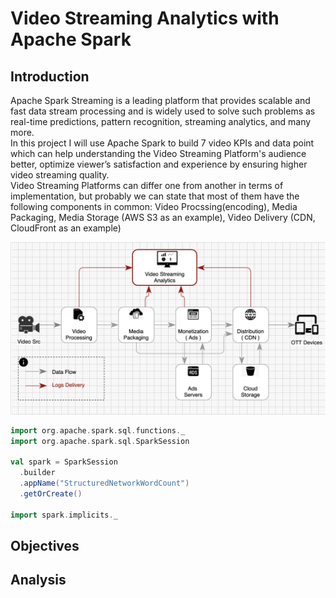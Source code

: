 # Video Streaming Analytics with Apache Spark


## Introduction

Apache Spark Streaming is a leading platform that provides scalable and fast data stream processing and is widely used to solve such problems as real-time predictions, pattern recognition, streaming analytics, and many more.  
In this project I will use Apache Spark to build 7 video KPIs and data point which can help understanding the Video Streaming Platform's audience better, optimize viewer’s satisfaction and experience by ensuring higher video streaming quality.  
Video Streaming Platforms can differ one from another in terms of implementation, but probably we can state that most of them have the following components in common: Video Procssing(encoding), Media Packaging, Media Storage (AWS S3 as an example), Video Delivery (CDN, CloudFront as an example)

![alt text](https://github.com/dimastatz/video-streaming-analytics/blob/main/docs/chart-video-streaming.png)
  

```scala
import org.apache.spark.sql.functions._
import org.apache.spark.sql.SparkSession

val spark = SparkSession
  .builder
  .appName("StructuredNetworkWordCount")
  .getOrCreate()
  
import spark.implicits._
```


## Objectives

## 


## Analysis